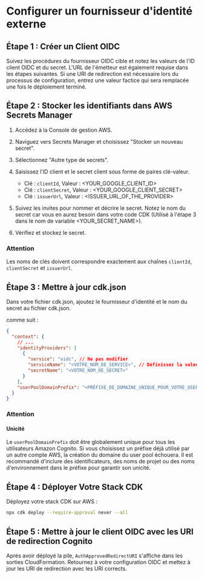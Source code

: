 # Configurer un fournisseur d'identité externe

## Étape 1 : Créer un Client OIDC

Suivez les procédures du fournisseur OIDC cible et notez les valeurs de l'ID client OIDC et du secret. L'URL de l'émetteur est également requise dans les étapes suivantes. Si une URI de redirection est nécessaire lors du processus de configuration, entrez une valeur factice qui sera remplacée une fois le déploiement terminé.

## Étape 2 : Stocker les identifiants dans AWS Secrets Manager

1. Accédez à la Console de gestion AWS.
2. Naviguez vers Secrets Manager et choisissez "Stocker un nouveau secret".
3. Sélectionnez "Autre type de secrets".
4. Saisissez l'ID client et le secret client sous forme de paires clé-valeur.

   - Clé : `clientId`, Valeur : <YOUR_GOOGLE_CLIENT_ID>
   - Clé : `clientSecret`, Valeur : <YOUR_GOOGLE_CLIENT_SECRET>
   - Clé : `issuerUrl`, Valeur : <ISSUER_URL_OF_THE_PROVIDER>

5. Suivez les invites pour nommer et décrire le secret. Notez le nom du secret car vous en aurez besoin dans votre code CDK (Utilisé à l'étape 3 dans le nom de variable <YOUR_SECRET_NAME>).
6. Vérifiez et stockez le secret.

### Attention

Les noms de clés doivent correspondre exactement aux chaînes `clientId`, `clientSecret` et `issuerUrl`.

## Étape 3 : Mettre à jour cdk.json

Dans votre fichier cdk.json, ajoutez le fournisseur d'identité et le nom du secret au fichier cdk.json.

comme suit :

```json
{
  "context": {
    // ...
    "identityProviders": [
      {
        "service": "oidc", // Ne pas modifier
        "serviceName": "<VOTRE_NOM_DE_SERVICE>", // Définissez la valeur que vous souhaitez
        "secretName": "<VOTRE_NOM_DE_SECRET>"
      }
    ],
    "userPoolDomainPrefix": "<PRÉFIXE_DE_DOMAINE_UNIQUE_POUR_VOTRE_USER_POOL>"
  }
}
```

### Attention

#### Unicité

Le `userPoolDomainPrefix` doit être globalement unique pour tous les utilisateurs Amazon Cognito. Si vous choisissez un préfixe déjà utilisé par un autre compte AWS, la création du domaine du user pool échouera. Il est recommandé d'inclure des identificateurs, des noms de projet ou des noms d'environnement dans le préfixe pour garantir son unicité.

## Étape 4 : Déployer Votre Stack CDK

Déployez votre stack CDK sur AWS :

```sh
npx cdk deploy --require-approval never --all
```

## Étape 5 : Mettre à jour le client OIDC avec les URI de redirection Cognito

Après avoir déployé la pile, `AuthApprovedRedirectURI` s'affiche dans les sorties CloudFormation. Retournez à votre configuration OIDC et mettez à jour les URI de redirection avec les URI corrects.